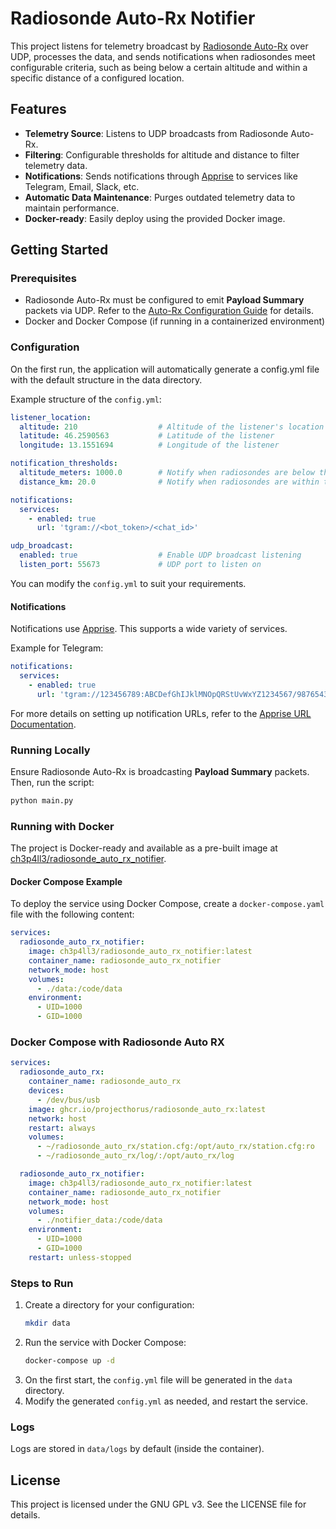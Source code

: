 # Radiosonde Auto-Rx Notifier  

This project listens for telemetry broadcast by [Radiosonde Auto-Rx](https://github.com/projecthorus/radiosonde_auto_rx) over UDP, processes the data, and sends notifications when radiosondes meet configurable criteria, such as being below a certain altitude and within a specific distance of a configured location.  

## Features  

- **Telemetry Source**: Listens to UDP broadcasts from Radiosonde Auto-Rx.  
- **Filtering**: Configurable thresholds for altitude and distance to filter telemetry data.  
- **Notifications**: Sends notifications through [Apprise](https://github.com/caronc/apprise) to services like Telegram, Email, Slack, etc.  
- **Automatic Data Maintenance**: Purges outdated telemetry data to maintain performance.  
- **Docker-ready**: Easily deploy using the provided Docker image.  

## Getting Started  

### Prerequisites  

- Radiosonde Auto-Rx must be configured to emit **Payload Summary** packets via UDP. Refer to the [Auto-Rx Configuration Guide](https://github.com/projecthorus/radiosonde_auto_rx/wiki/Configuration-Settings#horus-udp-payload-summary-output) for details.  
- Docker and Docker Compose (if running in a containerized environment)  

### Configuration  

On the first run, the application will automatically generate a config.yml file with the default structure in the data directory.

Example structure of the `config.yml`:

```yaml  
listener_location:  
  altitude: 210                  # Altitude of the listener's location in meters  
  latitude: 46.2590563           # Latitude of the listener  
  longitude: 13.1551694          # Longitude of the listener  

notification_thresholds:  
  altitude_meters: 1000.0        # Notify when radiosondes are below this altitude (meters)  
  distance_km: 20.0              # Notify when radiosondes are within this distance (kilometers)  

notifications:  
  services:  
    - enabled: true  
      url: 'tgram://<bot_token>/<chat_id>'  

udp_broadcast:  
  enabled: true                  # Enable UDP broadcast listening  
  listen_port: 55673             # UDP port to listen on  
``` 
You can modify the `config.yml` to suit your requirements.

#### Notifications  

Notifications use [Apprise](https://github.com/caronc/apprise). This supports a wide variety of services.  

Example for Telegram:  
```yaml  
notifications:  
  services:  
    - enabled: true  
      url: 'tgram://123456789:ABCDefGhIJklMNOpQRStUvWxYZ1234567/987654321'  
```  

For more details on setting up notification URLs, refer to the [Apprise URL Documentation](https://github.com/caronc/apprise#urls).  

### Running Locally  

Ensure Radiosonde Auto-Rx is broadcasting **Payload Summary** packets. Then, run the script:  

```bash  
python main.py  
```  

### Running with Docker  

The project is Docker-ready and available as a pre-built image at [ch3p4ll3/radiosonde_auto_rx_notifier](https://hub.docker.com/r/ch3p4ll3/radiosonde_auto_rx_notifier).  

#### Docker Compose Example  

To deploy the service using Docker Compose, create a `docker-compose.yaml` file with the following content:  

```yaml  
services:  
  radiosonde_auto_rx_notifier:  
    image: ch3p4ll3/radiosonde_auto_rx_notifier:latest  
    container_name: radiosonde_auto_rx_notifier  
    network_mode: host  
    volumes:  
      - ./data:/code/data  
    environment:  
      - UID=1000  
      - GID=1000  
```  

### Docker Compose with Radiosonde Auto RX
```yaml
services:
  radiosonde_auto_rx:
    container_name: radiosonde_auto_rx
    devices:
      - /dev/bus/usb
    image: ghcr.io/projecthorus/radiosonde_auto_rx:latest
    network: host
    restart: always
    volumes:
      - ~/radiosonde_auto_rx/station.cfg:/opt/auto_rx/station.cfg:ro
      - ~/radiosonde_auto_rx/log/:/opt/auto_rx/log

  radiosonde_auto_rx_notifier:
    image: ch3p4ll3/radiosonde_auto_rx_notifier:latest
    container_name: radiosonde_auto_rx_notifier
    network_mode: host
    volumes:
      - ./notifier_data:/code/data
    environment:
      - UID=1000
      - GID=1000
    restart: unless-stopped

```  

### Steps to Run  

1. Create a directory for your configuration:  
   ```bash  
   mkdir data  
   ```  
2. Run the service with Docker Compose:  
   ```bash  
   docker-compose up -d  
   ```  
3. On the first start, the `config.yml` file will be generated in the `data` directory.  
4. Modify the generated `config.yml` as needed, and restart the service.  

### Logs  

Logs are stored in `data/logs` by default (inside the container). 

## License  

This project is licensed under the GNU GPL v3. See the LICENSE file for details.
